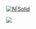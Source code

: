 
[![N|Solid](https://raw.githubusercontent.com/HugoRdet/HugoRdet/4c48050316df36568adf4b7a343ce92ac8cf2d77/Hugo%20Riffaud(1).svg)](mailto:hugordet@gmail.com)


![](https://komarev.com/ghpvc/?username=Hugordet&base=1782)
<!--
**HugoRdet/HugoRdet** is a ✨ _special_ ✨ repository because its `README.md` (this file) appears on your GitHub profile.

Here are some ideas to get you started:

- 🔭 I’m currently working on ...
- 🌱 I’m currently learning ...
- 👯 I’m looking to collaborate on ...
- 🤔 I’m looking for help with ...
- 💬 Ask me about ...
- 📫 How to reach me: ...
- 😄 Pronouns: ...
- ⚡ Fun fact: ...
-->
